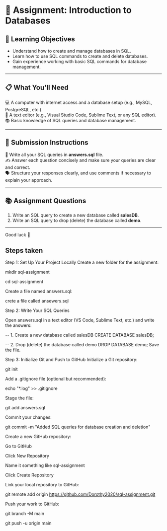 # 📝 Assignment: Introduction to Databases

## 🎯 Learning Objectives  
- Understand how to create and manage databases in SQL.  
- Learn how to use SQL commands to create and delete databases.  
- Gain experience working with basic SQL commands for database management.

---

## 📋 What You'll Need  
💻 A computer with internet access and a database setup (e.g., MySQL, PostgreSQL, etc.).  
📝 A text editor (e.g., Visual Studio Code, Sublime Text, or any SQL editor).  
📚 Basic knowledge of SQL queries and database management.

---

## 📝 Submission Instructions  
📂 Write all your SQL queries in **answers.sql** file.  
✍️ Answer each question concisely and make sure your queries are clear and correct.  
🗣️ Structure your responses clearly, and use comments if necessary to explain your approach.

---

## 📚 Assignment Questions  
 1. Write an SQL query to create a new database called **salesDB**.  
 2. Write an SQL query to drop (delete) the database called **demo**.  

---

Good luck 🚀


## Steps taken 
Step 1: Set Up Your Project Locally
Create a new folder for the assignment:


mkdir sql-assignment

cd sql-assignment

Create a file named answers.sql:

crete a file called ansewers.sql

Step 2: Write Your SQL Queries

Open answers.sql in a text editor (VS Code, Sublime Text, etc.) and write the answers:


-- 1. Create a new database called salesDB
CREATE DATABASE salesDB;

-- 2. Drop (delete) the database called demo
DROP DATABASE demo;
Save the file.

Step 3: Initialize Git and Push to GitHub
Initialize a Git repository:


git init

Add a .gitignore file (optional but recommended):


echo "*.log" >> .gitignore

Stage the file:


git add answers.sql

Commit your changes:


git commit -m "Added SQL queries for database creation and deletion"

Create a new GitHub repository:

Go to GitHub

Click New Repository

Name it something like sql-assignment

Click Create Repository

Link your local repository to GitHub:


git remote add origin https://github.com/Dorothy2020/sql-assignment.git

Push your work to GitHub:


git branch -M main

git push -u origin main

